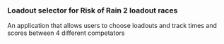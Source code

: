 ### Loadout selector for Risk of Rain 2 loadout races
An application that allows users to choose loadouts and track times and scores between 4 different competators
